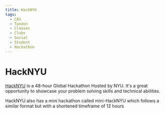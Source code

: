 ```yaml
---
title: HackNYU
tags:
  - CAS
  - Tandon
  - Classes
  - Clubs
  - Social
  - Student
  - Hackathon
---
```


# HackNYU

[HackNYU](https://hacknyu.org/) is a 48-hour Global Hackathon Hosted by NYU. It's a great opportunity to showcase your problem solving skills and technical abilities. 

HackNYU also has a mini hackathon called mini-HackNYU which follows a similar format but with a shortened timeframe of 12 hours